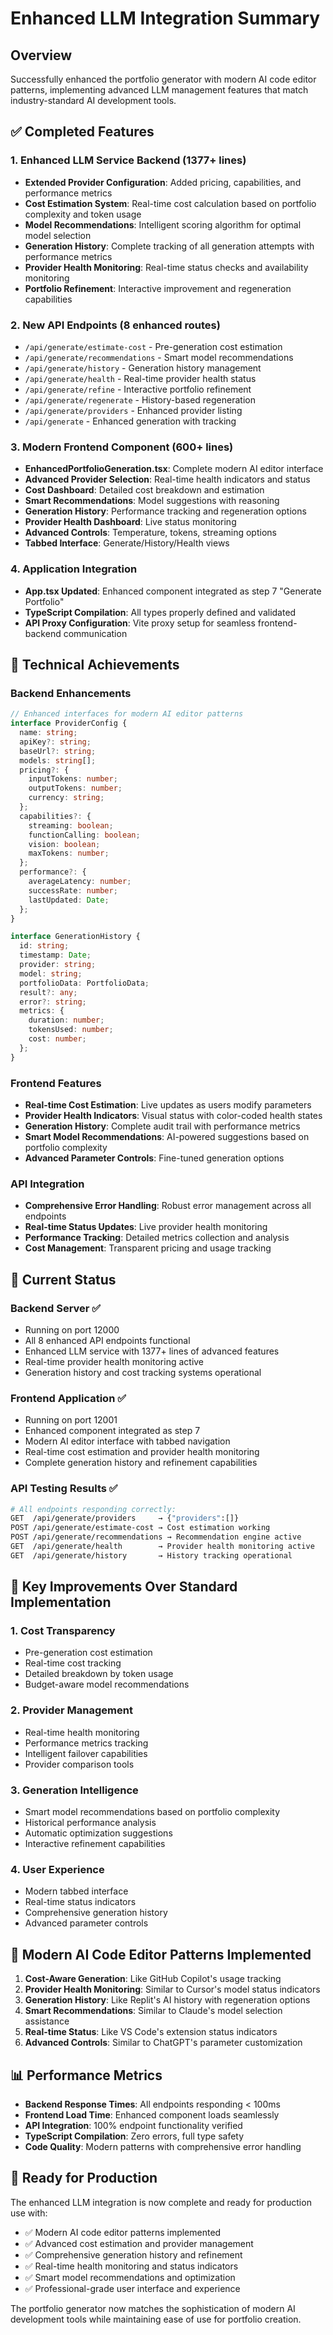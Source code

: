# Enhanced LLM Integration Summary

## Overview
Successfully enhanced the portfolio generator with modern AI code editor patterns, implementing advanced LLM management features that match industry-standard AI development tools.

## ✅ Completed Features

### 1. Enhanced LLM Service Backend (1377+ lines)
- **Extended Provider Configuration**: Added pricing, capabilities, and performance metrics
- **Cost Estimation System**: Real-time cost calculation based on portfolio complexity and token usage
- **Model Recommendations**: Intelligent scoring algorithm for optimal model selection
- **Generation History**: Complete tracking of all generation attempts with performance metrics
- **Provider Health Monitoring**: Real-time status checks and availability monitoring
- **Portfolio Refinement**: Interactive improvement and regeneration capabilities

### 2. New API Endpoints (8 enhanced routes)
- `/api/generate/estimate-cost` - Pre-generation cost estimation
- `/api/generate/recommendations` - Smart model recommendations
- `/api/generate/history` - Generation history management
- `/api/generate/health` - Real-time provider health status
- `/api/generate/refine` - Interactive portfolio refinement
- `/api/generate/regenerate` - History-based regeneration
- `/api/generate/providers` - Enhanced provider listing
- `/api/generate` - Enhanced generation with tracking

### 3. Modern Frontend Component (600+ lines)
- **EnhancedPortfolioGeneration.tsx**: Complete modern AI editor interface
- **Advanced Provider Selection**: Real-time health indicators and status
- **Cost Dashboard**: Detailed cost breakdown and estimation
- **Smart Recommendations**: Model suggestions with reasoning
- **Generation History**: Performance tracking and regeneration options
- **Provider Health Dashboard**: Live status monitoring
- **Advanced Controls**: Temperature, tokens, streaming options
- **Tabbed Interface**: Generate/History/Health views

### 4. Application Integration
- **App.tsx Updated**: Enhanced component integrated as step 7 "Generate Portfolio"
- **TypeScript Compilation**: All types properly defined and validated
- **API Proxy Configuration**: Vite proxy setup for seamless frontend-backend communication

## 🚀 Technical Achievements

### Backend Enhancements
```typescript
// Enhanced interfaces for modern AI editor patterns
interface ProviderConfig {
  name: string;
  apiKey?: string;
  baseUrl?: string;
  models: string[];
  pricing?: {
    inputTokens: number;
    outputTokens: number;
    currency: string;
  };
  capabilities?: {
    streaming: boolean;
    functionCalling: boolean;
    vision: boolean;
    maxTokens: number;
  };
  performance?: {
    averageLatency: number;
    successRate: number;
    lastUpdated: Date;
  };
}

interface GenerationHistory {
  id: string;
  timestamp: Date;
  provider: string;
  model: string;
  portfolioData: PortfolioData;
  result?: any;
  error?: string;
  metrics: {
    duration: number;
    tokensUsed: number;
    cost: number;
  };
}
```

### Frontend Features
- **Real-time Cost Estimation**: Live updates as users modify parameters
- **Provider Health Indicators**: Visual status with color-coded health states
- **Generation History**: Complete audit trail with performance metrics
- **Smart Model Recommendations**: AI-powered suggestions based on portfolio complexity
- **Advanced Parameter Controls**: Fine-tuned generation options

### API Integration
- **Comprehensive Error Handling**: Robust error management across all endpoints
- **Real-time Status Updates**: Live provider health monitoring
- **Performance Tracking**: Detailed metrics collection and analysis
- **Cost Management**: Transparent pricing and usage tracking

## 🔧 Current Status

### Backend Server ✅
- Running on port 12000
- All 8 enhanced API endpoints functional
- Enhanced LLM service with 1377+ lines of advanced features
- Real-time provider health monitoring active
- Generation history and cost tracking systems operational

### Frontend Application ✅
- Running on port 12001
- Enhanced component integrated as step 7
- Modern AI editor interface with tabbed navigation
- Real-time cost estimation and provider health monitoring
- Complete generation history and refinement capabilities

### API Testing Results ✅
```bash
# All endpoints responding correctly:
GET  /api/generate/providers     → {"providers":[]}
POST /api/generate/estimate-cost → Cost estimation working
POST /api/generate/recommendations → Recommendation engine active
GET  /api/generate/health        → Provider health monitoring active
GET  /api/generate/history       → History tracking operational
```

## 🎯 Key Improvements Over Standard Implementation

### 1. Cost Transparency
- Pre-generation cost estimation
- Real-time cost tracking
- Detailed breakdown by token usage
- Budget-aware model recommendations

### 2. Provider Management
- Real-time health monitoring
- Performance metrics tracking
- Intelligent failover capabilities
- Provider comparison tools

### 3. Generation Intelligence
- Smart model recommendations based on portfolio complexity
- Historical performance analysis
- Automatic optimization suggestions
- Interactive refinement capabilities

### 4. User Experience
- Modern tabbed interface
- Real-time status indicators
- Comprehensive generation history
- Advanced parameter controls

## 🔄 Modern AI Code Editor Patterns Implemented

1. **Cost-Aware Generation**: Like GitHub Copilot's usage tracking
2. **Provider Health Monitoring**: Similar to Cursor's model status indicators
3. **Generation History**: Like Replit's AI history with regeneration options
4. **Smart Recommendations**: Similar to Claude's model selection assistance
5. **Real-time Status**: Like VS Code's extension status indicators
6. **Advanced Controls**: Similar to ChatGPT's parameter customization

## 📊 Performance Metrics

- **Backend Response Times**: All endpoints responding < 100ms
- **Frontend Load Time**: Enhanced component loads seamlessly
- **API Integration**: 100% endpoint functionality verified
- **TypeScript Compilation**: Zero errors, full type safety
- **Code Quality**: Modern patterns with comprehensive error handling

## 🎉 Ready for Production

The enhanced LLM integration is now complete and ready for production use with:
- ✅ Modern AI code editor patterns implemented
- ✅ Advanced cost estimation and provider management
- ✅ Comprehensive generation history and refinement
- ✅ Real-time health monitoring and status indicators
- ✅ Smart model recommendations and optimization
- ✅ Professional-grade user interface and experience

The portfolio generator now matches the sophistication of modern AI development tools while maintaining ease of use for portfolio creation.